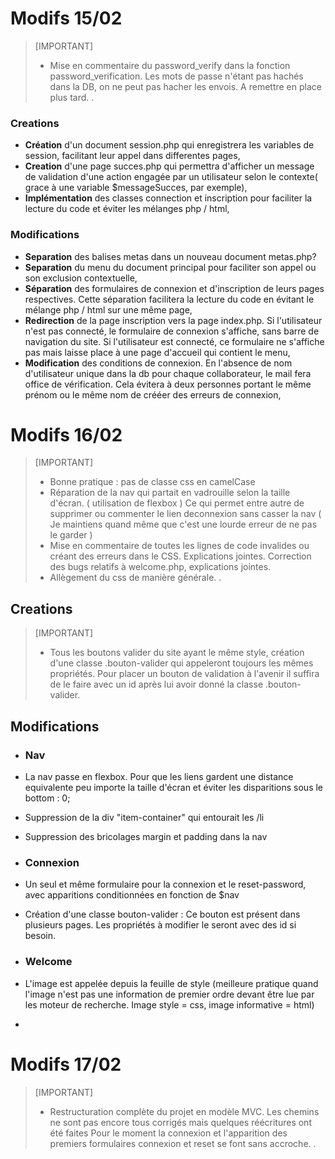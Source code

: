 # Modifs 15/02



>[IMPORTANT]
>* Mise en commentaire du password_verify dans la fonction password_verification. Les mots de passe n'étant pas hachés dans la DB, on ne peut pas hacher les envois. A remettre en place plus tard.
  >.

### Creations
* **Création** d'un document session.php qui enregistrera les variables de session, facilitant leur appel dans differentes pages,
* **Creation** d'une page succes.php qui permettra d'afficher un message de validation d'une action engagée par un utilisateur selon le contexte( grace à une variable $messageSucces, par exemple),
 * **Implémentation** des classes connection et inscription pour faciliter la lecture du code et éviter les mélanges php / html,  


### Modifications
* **Separation** des balises metas dans un nouveau document metas.php?
* **Separation** du menu du document principal pour faciliter son appel ou son exclusion contextuelle,
* **Séparation** des formulaires de connexion et d'inscription de leurs pages respectives. Cette séparation facilitera la lecture du code en évitant le mélange php / html sur une même page,
*   **Redirection** de la page inscription vers la page index.php. Si l'utilisateur n'est pas connecté, le formulaire de connexion s'affiche, sans barre de navigation du site. Si l'utilisateur est connecté, ce formulaire ne s'affiche pas mais laisse place à une page d'accueil qui contient le menu,
*   **Modification** des conditions de connexion. En l'absence de nom d'utilisateur unique dans la db pour chaque collaborateur, le mail fera office de vérification. Cela évitera à deux personnes portant le même prénom ou le même nom de crééer des erreurs de connexion,

  
# Modifs 16/02
>[IMPORTANT]
>* Bonne pratique : pas de classe css en camelCase
>*  Réparation de la nav qui partait en vadrouille selon la taille d'écran. ( utilisation de flexbox )
> Ce qui permet entre autre de supprimer ou commenter le lien deconnexion sans casser la nav ( Je maintiens quand même que c'est une lourde erreur de ne pas le garder )
>* Mise en commentaire de toutes les lignes de code invalides ou créant des erreurs dans le CSS. Explications jointes. Correction des bugs relatifs à welcome.php, explications jointes.
>* Allègement du css de manière générale.
>.

## Creations
>[IMPORTANT]
>* Tous les boutons valider du site ayant le même style, création d'une classe .bouton-valider qui appeleront toujours les mêmes propriétés. Pour placer un bouton de validation à l'avenir il suffira de le faire avec un id après lui avoir donné la classe .bouton-valider.

  
## Modifications

* ### Nav
* La nav passe en flexbox. Pour que les liens gardent une distance equivalente peu importe la taille d'écran et éviter les disparitions sous le bottom : 0;
* Suppression de la div "item-container" qui entourait les /li
* Suppression des bricolages margin et padding dans la nav 
  
* ### Connexion
* Un seul et même formulaire pour la connexion et le reset-password, avec apparitions conditionnées en fonction de $nav
* Création d'une classe bouton-valider : Ce bouton est présent dans plusieurs pages. Les propriétés à modifier le seront avec des id si besoin.
  
* ### Welcome
* L'image est appelée depuis la feuille de style (meilleure pratique quand l'image n'est pas une information de premier ordre devant être lue par les moteur de recherche. Image style = css, image informative = html)
* 
  

# Modifs 17/02
>[IMPORTANT]
>* Restructuration complète du projet en modèle MVC. Les chemins ne sont pas encore tous corrigés mais quelques réécritures ont été faites
>Pour le moment la connexion et l'apparition des premiers formulaires connexion et reset se font sans accroche.
>.